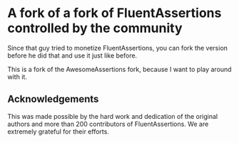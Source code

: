 # A fork of a fork of FluentAssertions controlled by the community

Since that guy tried to monetize FluentAssertions, you can fork the version before he did that and use it just like before. 

This is a fork of the AwesomeAssertions fork, because I want to play around with it. 

## Acknowledgements

This was made possible by the hard work and dedication of the original authors and more than 200 contributors of
FluentAssertions. We are extremely grateful for their efforts.
